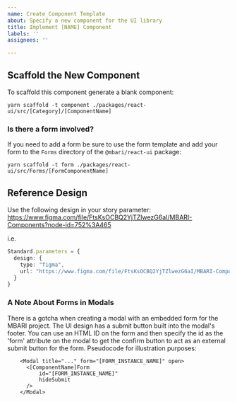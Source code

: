 ```yaml
---
name: Create Component Template
about: Specify a new component for the UI library
title: Implement [NAME] Component
labels: ''
assignees: ''

---
```


## Scaffold the New Component

To scaffold this component generate a blank component:

```
yarn scaffold -t component ./packages/react-ui/src/[Category]/[ComponentName]
```

### Is there a form involved?

If you need to add a form be sure to use the form template and add your form to the `Forms` directory of the `@mbari/react-ui` package:

```
yarn scaffold -t form ./packages/react-ui/src/Forms/[FormComponentName]
```

## Reference Design

Use the following design in your story parameter:
https://www.figma.com/file/FtsKsOCBQ2YjTZlwezG6aI/MBARI-Components?node-id=752%3A465

i.e.
```ts
Standard.parameters = {
  design: {
    type: "figma",
    url: "https://www.figma.com/file/FtsKsOCBQ2YjTZlwezG6aI/MBARI-Components?node-id=752%3A465"
  }
}
```

### A Note About Forms in Modals

There is a gotcha when creating a modal with an embedded form for the MBARI project. The UI design has a submit button built into the modal's footer. You can use an HTML ID on the form and then specify the id as the 'form' attribute on the modal to get the confirm button to act as an external submit button for the form. Pseudocode for illustration purposes:

```tsx
    <Modal title="..." form="[FORM_INSTANCE_NAME]" open>
      <[ComponentName]Form
          id="[FORM_INSTANCE_NAME]"
          hideSubmit
      />
    </Modal>
```
